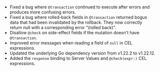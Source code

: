 - Fixed a bug where `@transaction` continued to execute after errors and produces more confusing errors.
- Fixed a bug where rolled-back fields in `@transaction` returned bogus data that had been invalidated by the rollback. They now correctly return null with a corresponding error "(rolled back)".
- Disallow `@check` on side-effect fields if the mutation doesn't have `@transaction`.
- Improved error messages when reading a field of `null` in CEL expressions.
- Updated the underlying Go dependency version from v1.22.2 to v1.22.12.
- Added the `response` binding to Server Values and `@check(expr:)` CEL expressions.